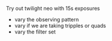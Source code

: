 
Try out twilight neo with 15s exposures

* vary the observing pattern
* vary if we are taking tripples or quads
* vary the filter set

